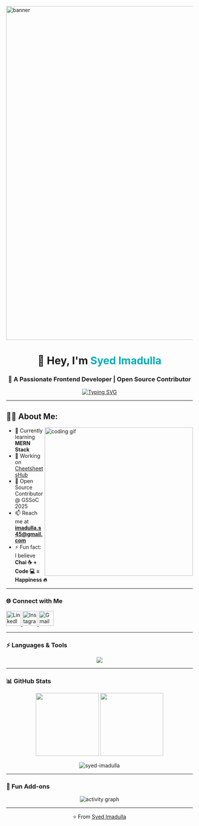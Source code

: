 <img align="center" alt="banner" width="900" src="https://raw.githubusercontent.com/halfrost/halfrost/master/icons/header_.png" />

<!-- Profile Header -->
<h1 align="center">👋 Hey, I'm <span style="color:#00ADB5">Syed Imadulla</span></h1>
<h3 align="center">🚀 A Passionate Frontend Developer | Open Source Contributor</h3>

<!-- Banner / GIF -->
<p align="center">
<a href="https://git.io/typing-svg"><img src="https://readme-typing-svg.demolab.com?font=Fira+Code&size=24&pause=1000&color=F75C7E&center=true&width=600&lines=Frontend+Developer+;Open+Source+Contributor+;Tech+Explorer+%F0%9F%9A%80;CSE'28+Undergrad" alt="Typing SVG" /></a>
</p>

---

## 👨‍💻 About Me:

<img align="right" alt="coding gif" width="400" src="https://raw.githubusercontent.com/sanjay-kv/sanjay-kv/main/Assets/illustration.png">

- 🌱 Currently learning **MERN Stack**  
- 🔭 Working on [CheetsheetsHub](https://github.com/syed-imadulla/CheetsheetsHub)
- 🤝 Open Source Contributor @ GSSoC 2025 
- 📫 Reach me at **imadulla.s45@gmail.com**  
- ⚡ Fun fact: I believe **Chai ☕ + Code 💻 = Happiness 🔥**  

---



### 🌐 Connect with Me
<p align="left">
  <a href="https://linkedin.com/in/syed-imadulla-563a78288" target="_blank">
    <img src="https://skillicons.dev/icons?i=linkedin" alt="LinkedIn" height="40"/>
  </a>
  <a href="https://instagram.com/syed_imadulla._" target="_blank">
    <img src="https://skillicons.dev/icons?i=instagram" alt="Instagram" height="40"/>
  </a>
  <a href="mailto:imadulla.s45@gmail.com">
    <img src="https://skillicons.dev/icons?i=gmail" alt="Gmail" height="40"/>
  </a>
</p>

---

### ⚡ Languages & Tools
<p align="center">
  <img src="https://skillicons.dev/icons?i=html,css,js,react,nodejs,python,c,cpp,git,github,figma,postman,blender,ps" />
</p>

---

### 📊 GitHub Stats
<p align="center">
  <img src="https://github-readme-stats.vercel.app/api?username=syed-imadulla&show_icons=true&theme=radical" height="170"/>
  <img src="https://github-readme-stats.vercel.app/api/top-langs/?username=syed-imadulla&layout=compact&theme=radical" height="170"/>
</p>

<p align="center">
  <!-- Profile Views -->
  <img src="https://komarev.com/ghpvc/?username=syed-imadulla&label=Profile%20Views&color=0e75b6&style=flat" alt="syed-imadulla" /> 
</p>

---

### 🚀 Fun Add-ons
<p align="center">
  <img src="https://github-readme-activity-graph.vercel.app/graph?username=syed-imadulla&bg_color=0D1117&color=00ADB5&line=00ADB5&point=FFFFFF&hide_border=true" alt="activity graph" />
</p>

---
<p align="center">⭐️ From <a href="https://github.com/syed-imadulla">Syed Imadulla</a></p>
